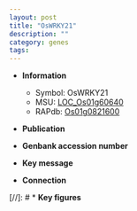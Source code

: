```yaml
---
layout: post
title: "OsWRKY21"
description: ""
category: genes
tags: 
---
```


* **Information**  
    + Symbol: OsWRKY21  
    + MSU: [LOC_Os01g60640](http://rice.uga.edu/cgi-bin/ORF_infopage.cgi?orf=LOC_Os01g60640)  
    + RAPdb: [Os01g0821600](http://rapdb.dna.affrc.go.jp/viewer/gbrowse_details/irgsp1?name=Os01g0821600)  

* **Publication**  

* **Genbank accession number**  

* **Key message**  

* **Connection**  

[//]: # * **Key figures**  


